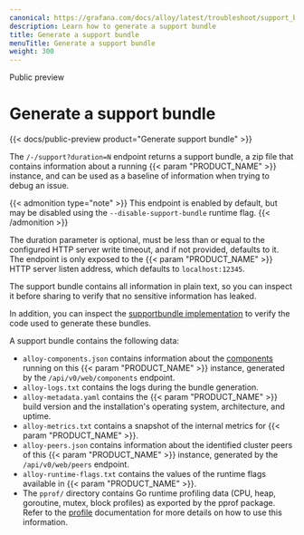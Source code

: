 ```yaml
---
canonical: https://grafana.com/docs/alloy/latest/troubleshoot/support_bundle/
description: Learn how to generate a support bundle
title: Generate a support bundle
menuTitle: Generate a support bundle
weight: 300
---
```


<span class="badge docs-labels__stage docs-labels__item">Public preview</span>

# Generate a support bundle

{{< docs/public-preview product="Generate support bundle" >}}

The `/-/support?duration=N` endpoint returns a support bundle, a zip file that contains information
about a running {{< param "PRODUCT_NAME" >}} instance, and can be used as a baseline of information when trying
to debug an issue.

{{< admonition type="note" >}}
This endpoint is enabled by default, but may be disabled using the `--disable-support-bundle` runtime flag.
{{< /admonition >}}

The duration parameter is optional, must be less than or equal to the
configured HTTP server write timeout, and if not provided, defaults to it.
The endpoint is only exposed to the {{< param "PRODUCT_NAME" >}} HTTP server listen address, which
defaults to `localhost:12345`.

The support bundle contains all information in plain text, so you can
inspect it before sharing to verify that no sensitive information has leaked.

In addition, you can inspect the [supportbundle implementation](https://github.com/grafana/alloy/tree/internal/service/http/supportbundle.go)
to verify the code used to generate these bundles.

A support bundle contains the following data:
* `alloy-components.json` contains information about the [components][components] running on this {{< param "PRODUCT_NAME" >}} instance, generated by the 
`/api/v0/web/components` endpoint.
* `alloy-logs.txt` contains the logs during the bundle generation.
* `alloy-metadata.yaml` contains the {{< param "PRODUCT_NAME" >}} build version and the installation's operating system, architecture, and uptime.
* `alloy-metrics.txt` contains a snapshot of the internal metrics for {{< param "PRODUCT_NAME" >}}.
* `alloy-peers.json` contains information about the identified cluster peers of this {{< param "PRODUCT_NAME" >}} instance, generated by the 
`/api/v0/web/peers` endpoint.
* `alloy-runtime-flags.txt` contains the values of the runtime flags available in {{< param "PRODUCT_NAME" >}}.
* The `pprof/` directory contains Go runtime profiling data (CPU, heap, goroutine, mutex, block profiles) as exported by the pprof package.
Refer to the [profile][profile] documentation for more details on how to use this information.

[profile]: ../profile
[components]: ../../get-started/components/
[alloy-repo]: https://github.com/grafana/alloy/issues